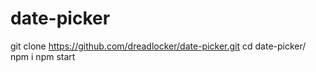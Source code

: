 # date-picker
git clone https://github.com/dreadlocker/date-picker.git
cd date-picker/
npm i
npm start
